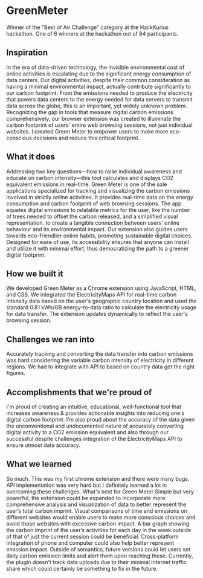 # GreenMeter

Winner of the "Best of Air Challenge" category at the HackKurius hackathon. One of 6 winners at the hackathon out of 84 participants.

## Inspiration

In the era of data-driven technology, the invisible environmental cost of online activities is escalating due to the significant energy consumption of data centers. Our digital activities, despite their common consideration as having a minimal environmental impact, actually contribute significantly to our carbon footprint. From the emissions needed to produce the electricity that powers data centers to the energy needed for data servers to transmit data across the globe, this is an important, yet widely unknown problem. Recognizing the gap in tools that measure digital carbon emissions comprehensively, our browser extension was created to illuminate the carbon footprint of users' entire web browsing sessions, not just individual websites. I created Green Meter to empower users to make more eco-conscious decisions and reduce this critical footprint.

## What it does

Addressing two key questions—how to raise individual awareness and educate on carbon intensity—this tool calculates and displays CO2 equivalent emissions in real-time. Green Meter is one of the sole applications specialized for tracking and visualizing the carbon emissions involved in strictly online activities. It provides real-time data on the energy consumption and carbon footprint of web browsing sessions. The app equates digital emissions to relatable metrics for the user, like the number of trees needed to offset the carbon released, and a simplified visual representation, to create a tangible connection between users' online behaviour and its environmental impact. Our extension also guides users towards eco-friendlier online habits, promoting sustainable digital choices. Designed for ease of use, its accessibility ensures that anyone can install and utilize it with minimal effort, thus democratizing the path to a greener digital footprint.

## How we built it

We developed Green Meter as a Chrome extension using JavaScript, HTML, and CSS. We integrated the ElectricityMaps API for real-time carbon intensity data based on the user's geographic country location and used the standard 0.81 kWh/GB energy-to-data ratio to calculate the electricity usage for data transfer. The extension updates dynamically to reflect the user's browsing session.

## Challenges we ran into

Accurately tracking and converting the data transfer into carbon emissions was hard considering the variable carbon intensity of electricity in different regions. We had to integrate with API to based on country data get the right figures.

## Accomplishments that we're proud of

I'm proud of creating an intuitive, educational, well-functional tool that increases awareness & provides actionable insights into reducing one's digital carbon footprint. I’m also proud about the accuracy of the data given the unconventional and undocumented nature of accurately converting digital activity to a CO2 emission equivalent and also through our successful despite challenges integration of the ElectricityMaps API to ensure utmost data accuracy.

## What we learned

So much. This was my first chrome extension and there were many bugs. API implementation was very hard but I definitely learned a lot in overcoming these challenges. What's next for Green Meter Simple but very powerful, the extension could be expanded to incorporate more comprehensive analysis and visualization of data to better represent the user’s total carbon imprint. Visual comparisons of time and emissions on different websites would enable users to make more conscious choices and avoid those websites with excessive carbon impact. A bar graph showing the carbon imprint of the user’s activities for each day in the week outside of that of just the current session could be beneficial. Cross-platform integration of phone and computer could also help better represent emission impact. Outside of semantics, future versions could let users set daily carbon emission limits and alert them upon reaching these. Currently, the plugin doesn't track data uploads due to their minimal internet traffic share which could certainly be something to fix in the future.
